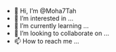 - 👋 Hi, I’m @Moha7Tah
- 👀 I’m interested in ...
- 🌱 I’m currently learning ...
- 💞️ I’m looking to collaborate on ...
- 📫 How to reach me ...

<!---
Moha7Tah/Moha7Tah is a ✨ special ✨ repository because its `README.md` (this file) appears on your GitHub profile.
You can click the Preview link to take a look at your changes.
--->
